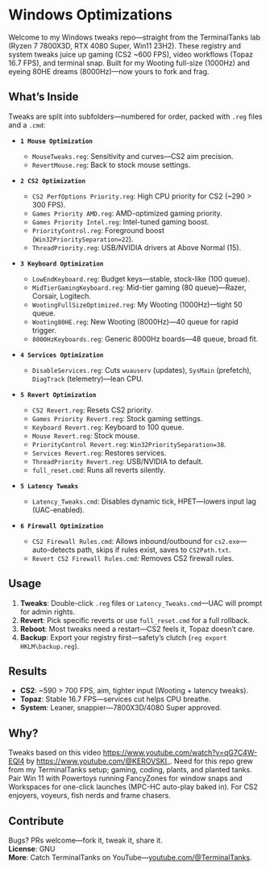 # Windows Optimizations
Welcome to my Windows tweaks repo—straight from the TerminalTanks lab (Ryzen 7 7800X3D, RTX 4080 Super, Win11 23H2). These registry and system tweaks juice up gaming (CS2 ~600 FPS), video workflows (Topaz 16.7 FPS), and terminal snap. Built for my Wooting full-size (1000Hz) and eyeing 80HE dreams (8000Hz)—now yours to fork and frag.

## What’s Inside
Tweaks are split into subfolders—numbered for order, packed with `.reg` files and a `.cmd`:

- **`1 Mouse Optimization`**  
  - `MouseTweaks.reg`: Sensitivity and curves—CS2 aim precision.  
  - `RevertMouse.reg`: Back to stock mouse settings.

- **`2 CS2 Optimization`**  
  - `CS2 PerfOptions Priority.reg`: High CPU priority for CS2 (~290 > 300 FPS).  
  - `Games Priority AMD.reg`: AMD-optimized gaming priority.  
  - `Games Priority Intel.reg`: Intel-tuned gaming boost.  
  - `PriorityControl.reg`: Foreground boost (`Win32PrioritySeparation=22`).  
  - `ThreadPriority.reg`: USB/NVIDIA drivers at Above Normal (15).

- **`3 Keyboard Optimization`**  
  - `LowEndKeyboard.reg`: Budget keys—stable, stock-like (100 queue).  
  - `MidTierGamingKeyboard.reg`: Mid-tier gaming (80 queue)—Razer, Corsair, Logitech.  
  - `WootingFullSizeOptimized.reg`: My Wooting (1000Hz)—tight 50 queue.  
  - `Wooting80HE.reg`: New Wooting (8000Hz)—40 queue for rapid trigger.  
  - `8000HzKeyboards.reg`: Generic 8000Hz boards—48 queue, broad fit.

- **`4 Services Optimization`**  
  - `DisableServices.reg`: Cuts `wuauserv` (updates), `SysMain` (prefetch), `DiagTrack` (telemetry)—lean CPU.

- **`5 Revert Optimization`**  
  - `CS2 Revert.reg`: Resets CS2 priority.  
  - `Games Priority Revert.reg`: Stock gaming settings.  
  - `Keyboard Revert.reg`: Keyboard to 100 queue.  
  - `Mouse Revert.reg`: Stock mouse.  
  - `PriorityControl Revert.reg`: `Win32PrioritySeparation=38`.  
  - `Services Revert.reg`: Restores services.  
  - `ThreadPriority Revert.reg`: USB/NVIDIA to default.  
  - `full_reset.cmd`: Runs all reverts silently.

- **`5 Latency Tweaks`**  
  - `Latency_Tweaks.cmd`: Disables dynamic tick, HPET—lowers input lag (UAC-enabled).

- **`6 Firewall Optimization`**  
  - `CS2 Firewall Rules.cmd`: Allows inbound/outbound for `cs2.exe`—auto-detects path, skips if rules exist, saves to `CS2Path.txt`.
  - `Revert CS2 Firewall Rules.cmd`: Removes CS2 firewall rules.

## Usage
1. **Tweaks**: Double-click `.reg` files or `Latency_Tweaks.cmd`—UAC will prompt for admin rights.  
2. **Revert**: Pick specific reverts or use `full_reset.cmd` for a full rollback.  
3. **Reboot**: Most tweaks need a restart—CS2 feels it, Topaz doesn’t care.  
4. **Backup**: Export your registry first—safety’s clutch (`reg export HKLM\backup.reg`).

## Results
- **CS2**: ~590 > 700 FPS, aim, tighter input (Wooting + latency tweaks).  
- **Topaz**: Stable 16.7 FPS—services cut helps CPU breathe.  
- **System**: Leaner, snappier—7800X3D/4080 Super approved.

## Why?
Tweaks based on this video https://www.youtube.com/watch?v=qG7C4W-EQl4 by https://www.youtube.com/@KEROVSKI_.
Need for this repo grew from my TerminalTanks setup; gaming, coding, plants, and planted tanks. Pair Win 11 with Powertoys running FancyZones for window snaps and Workspaces for one-click launches (MPC-HC auto-play baked in). For CS2 enjoyers, voyeurs, fish nerds and frame chasers.

## Contribute
Bugs? PRs welcome—fork it, tweak it, share it.  
**License**: GNU  
**More**: Catch TerminalTanks on YouTube—[youtube.com/@TerminalTanks](https://www.youtube.com/@TerminalTanks).
